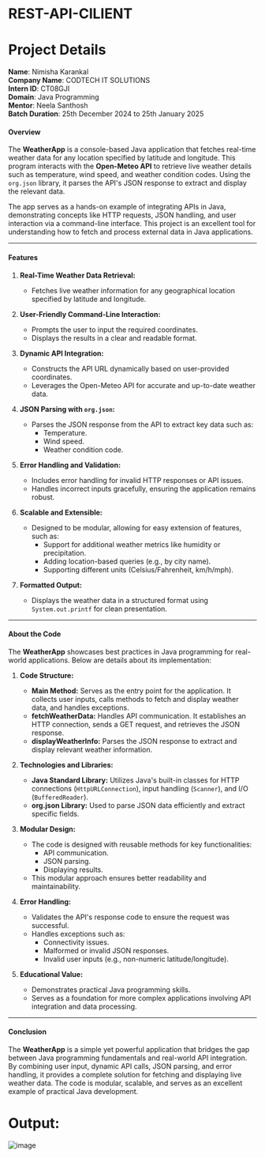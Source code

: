 # REST-API-ClLIENT

# Project Details

**Name**: Nimisha Karankal  
**Company Name**: CODTECH IT SOLUTIONS  
**Intern ID**: CT08GJI  
**Domain**: Java Programming  
**Mentor**: Neela Santhosh  
**Batch Duration**: 25th December 2024 to 25th January 2025  



#### **Overview**
The **WeatherApp** is a console-based Java application that fetches real-time weather data for any location specified by latitude and longitude. This program interacts with the **Open-Meteo API** to retrieve live weather details such as temperature, wind speed, and weather condition codes. Using the `org.json` library, it parses the API's JSON response to extract and display the relevant data.

The app serves as a hands-on example of integrating APIs in Java, demonstrating concepts like HTTP requests, JSON handling, and user interaction via a command-line interface. This project is an excellent tool for understanding how to fetch and process external data in Java applications.

---

#### **Features**
1. **Real-Time Weather Data Retrieval:**
   - Fetches live weather information for any geographical location specified by latitude and longitude.

2. **User-Friendly Command-Line Interaction:**
   - Prompts the user to input the required coordinates.
   - Displays the results in a clear and readable format.

3. **Dynamic API Integration:**
   - Constructs the API URL dynamically based on user-provided coordinates.
   - Leverages the Open-Meteo API for accurate and up-to-date weather data.

4. **JSON Parsing with `org.json`:**
   - Parses the JSON response from the API to extract key data such as:
     - Temperature.
     - Wind speed.
     - Weather condition code.

5. **Error Handling and Validation:**
   - Includes error handling for invalid HTTP responses or API issues.
   - Handles incorrect inputs gracefully, ensuring the application remains robust.

6. **Scalable and Extensible:**
   - Designed to be modular, allowing for easy extension of features, such as:
     - Support for additional weather metrics like humidity or precipitation.
     - Adding location-based queries (e.g., by city name).
     - Supporting different units (Celsius/Fahrenheit, km/h/mph).

7. **Formatted Output:**
   - Displays the weather data in a structured format using `System.out.printf` for clean presentation.

---

#### **About the Code**
The **WeatherApp** showcases best practices in Java programming for real-world applications. Below are details about its implementation:

1. **Code Structure:**
   - **Main Method:** Serves as the entry point for the application. It collects user inputs, calls methods to fetch and display weather data, and handles exceptions.
   - **fetchWeatherData:** Handles API communication. It establishes an HTTP connection, sends a GET request, and retrieves the JSON response.
   - **displayWeatherInfo:** Parses the JSON response to extract and display relevant weather information.

2. **Technologies and Libraries:**
   - **Java Standard Library:** Utilizes Java's built-in classes for HTTP connections (`HttpURLConnection`), input handling (`Scanner`), and I/O (`BufferedReader`).
   - **org.json Library:** Used to parse JSON data efficiently and extract specific fields.

3. **Modular Design:**
   - The code is designed with reusable methods for key functionalities:
     - API communication.
     - JSON parsing.
     - Displaying results.
   - This modular approach ensures better readability and maintainability.

4. **Error Handling:**
   - Validates the API's response code to ensure the request was successful.
   - Handles exceptions such as:
     - Connectivity issues.
     - Malformed or invalid JSON responses.
     - Invalid user inputs (e.g., non-numeric latitude/longitude).

5. **Educational Value:**
   - Demonstrates practical Java programming skills.
   - Serves as a foundation for more complex applications involving API integration and data processing.

---



#### **Conclusion**
The **WeatherApp** is a simple yet powerful application that bridges the gap between Java programming fundamentals and real-world API integration. By combining user input, dynamic API calls, JSON parsing, and error handling, it provides a complete solution for fetching and displaying live weather data. The code is modular, scalable, and serves as an excellent example of practical Java development.


# Output:
![image](https://github.com/user-attachments/assets/4faa417a-4b8a-4628-a4fa-b88929d82e61)
